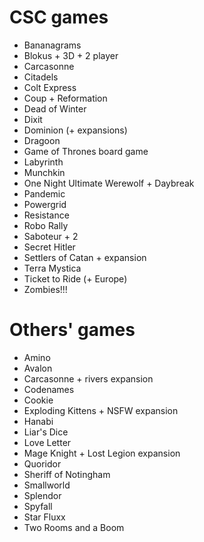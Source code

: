 # CSC games
- Bananagrams
- Blokus + 3D + 2 player
- Carcasonne
- Citadels
- Colt Express
- Coup + Reformation
- Dead of Winter
- Dixit
- Dominion (+ expansions)
- Dragoon
- Game of Thrones board game
- Labyrinth
- Munchkin
- One Night Ultimate Werewolf + Daybreak
- Pandemic
- Powergrid
- Resistance
- Robo Rally
- Saboteur + 2
- Secret Hitler
- Settlers of Catan + expansion
- Terra Mystica
- Ticket to Ride (+ Europe)
- Zombies!!!

# Others' games
- Amino
- Avalon
- Carcasonne + rivers expansion
- Codenames
- Cookie
- Exploding Kittens + NSFW expansion
- Hanabi
- Liar's Dice
- Love Letter
- Mage Knight + Lost Legion expansion
- Quoridor
- Sheriff of Notingham
- Smallworld
- Splendor
- Spyfall
- Star Fluxx
- Two Rooms and a Boom
